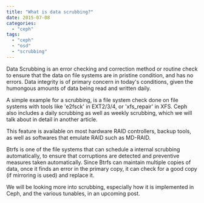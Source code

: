 ```yaml
---
title: "What is data scrubbing?"
date: 2015-07-08
categories:
  - "ceph"
tags:
  - "ceph"
  - "osd"
  - "scrubbing"
---
```

<!--more-->
Data Scrubbing is an error checking and correction method or routine check to ensure that the data on file systems are in pristine condition, and has no errors. Data integrity is of primary concern in today's conditions, given the humongous amounts of data being read and written daily.

A simple example for a scrubbing, is a file system check done on file systems with tools like 'e2fsck' in EXT2/3/4, or 'xfs\_repair' in XFS. Ceph also includes a daily scrubbing as well as weekly scrubbing, which we will talk about in detail in another article.

This feature is available on most hardware RAID controllers, backup tools, as well as softwares that emulate RAID such as MD-RAID.

Btrfs is one of the file systems that can schedule a internal scrubbing automatically, to ensure that corruptions are detected and preventive measures taken automatically. Since Btrfs can maintain multiple copies of data, once it finds an error in the primary copy, it can check for a good copy (if mirroring is used) and replace it.

We will be looking more into scrubbing, especially how it is implemented in Ceph, and the various tunables, in an upcoming post.
